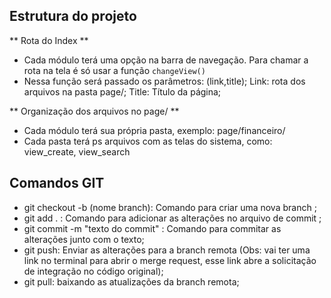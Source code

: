 ## Estrutura do projeto

** Rota do Index **

- Cada módulo terá uma opção na barra de navegação. Para chamar a rota na tela é só usar a função `changeView()`
- Nessa função será passado os parâmetros: (link,title); Link: rota dos arquivos na pasta page/; Title: Título da página;

** Organização dos arquivos no page/ **

- Cada módulo terá sua própria pasta, exemplo: page/financeiro/
- Cada pasta terá ps arquivos com as telas do sistema, como: view_create, view_search

## Comandos GIT

- git checkout -b (nome branch): Comando para criar uma nova branch ;
- git add . : Comando para adicionar as alterações no arquivo de commit ;
- git commit -m "texto do commit" : Comando para commitar as alterações junto com o texto;
- git push: Enviar as alterações para a branch remota (Obs: vai ter uma link no terminal para abrir o merge request, esse link abre a solicitação de integração no código original);
- git pull: baixando as atualizações da branch remota;

